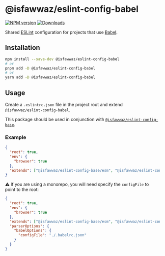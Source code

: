 # @isfawwaz/eslint-config-babel

[![NPM version][npm-image]][npm-url]
[![Downloads][downloads-image]][npm-url]

[npm-url]: https://npmjs.org/package/@isfawwaz/eslint-config-babel
[npm-image]: https://img.shields.io/npm/v/@isfawwaz/eslint-config-babel
[downloads-image]: https://img.shields.io/npm/dm/@isfawwaz/eslint-config-babel

Shared [ESLint](http://eslint.org/) configuration for projects that use [Babel](https://babeljs.io/).

## Installation

```bash
npm install --save-dev @isfawwaz/eslint-config-babel
# or
pnpm add -D @isfawwaz/eslint-config-babel
# or
yarn add -D @isfawwaz/eslint-config-babel
```

## Usage

Create a `.eslintrc.json` file in the project root and extend `@isfawwaz/eslint-config-babel`.

This package should be used in conjunction with [`@isfawwaz/eslint-config-base`](../eslint-config-base).

### Example

```json
{
  "root": true,
  "env": {
    "browser": true
  },
  "extends": ["@isfawwaz/eslint-config-base/esm", "@isfawwaz/eslint-config-babel"]
}
```

⚠️ If you are using a monorepo, you will need specify the `configFile` to point to the root:

```json
{
  "root": true,
  "env": {
    "browser": true
  },
  "extends": ["@isfawwaz/eslint-config-base/esm", "@isfawwaz/eslint-config-babel"],
  "parserOptions": {
    "babelOptions": {
      "configFile": "./.babelrc.json"
    }
  }
}
```

